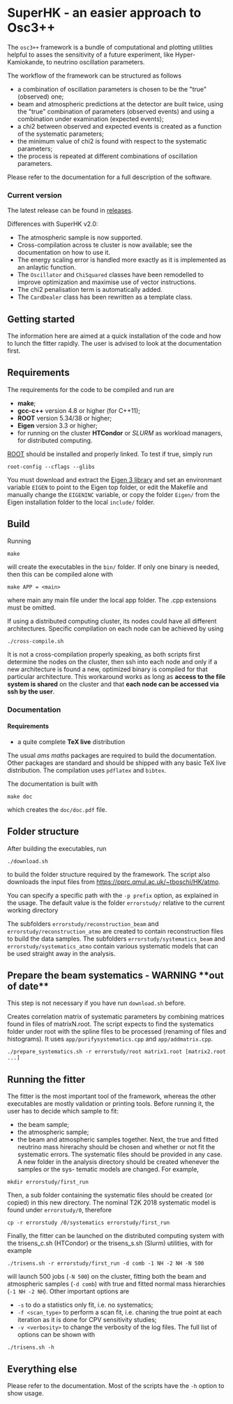 # SuperHK - an easier approach to Osc3++

The ```osc3++``` framework is a bundle of computational and plotting utilities helpful to asses the sensitivity of a future experiment, like Hyper-Kamiokande, to neutrino oscillation parameters.

The workflow of the framework can be structured as follows
* a combination of oscillation parameters is chosen to be the "true" (observed) one;
* beam and atmospheric predictions at the detector are built twice, using the "true" combination of parameters (observed events) and using a combination under examination (expected events);
* a chi2 between observed and expected events is created as a function of the systematic parameters;
* the minimum value of chi2 is found with respect to the systematic parameters;
* the process is repeated at different combinations of oscillation parameters.

Please refer to the documentation for a full description of the software.


### Current version

The latest release can be found in [releases](https://github.com/tboschi/SuperHK/releases).

Differences with SuperHK v2.0:
* The atmospheric sample is now supported.
* Cross-compilation across te cluster is now available; see the documentation on how to use it.
* The energy scaling error is handled more exactly as it is implemented as an anlaytic function.
* The ```Oscillator``` and ```ChiSquared``` classes have been remodelled to improve optimization and maximise use of vector instructions.
* The chi2 penalisation term is automatically added.
* The ```CardDealer``` class has been rewritten as a template class.


## Getting started

The information here are aimed at a quick installation of the code and how to lunch the fitter rapidly.
The user is advised to look at the documentation first.

## Requirements

The requirements for the code to be compiled and run are
* **make**;
* **gcc-c++** version 4.8 or higher (for C++11);
* **ROOT** version 5.34/38 or higher;
* **Eigen** version 3.3 or higher;
* for running on the cluster **HTCondor** or *SLURM* as workload managers, for distributed computing.

[ROOT](https://root.cern.ch/) should be installed and properly linked. To test if true, simply run
```
root-config --cflags --glibs
```

You must download and extract the [Eigen 3 library](https://eigen.tuxfamily.org/dox/index.html) and set an environmant variable ```EIGEN``` to point to the Eigen top folder, or edit the Makefile and manually change the ```EIGENINC``` variable, or copy the folder ```Eigen/``` from the Eigen installation folder to the local ```include/``` folder.


## Build

Running
```
make
```
will create the executables in the ```bin/``` folder.
If only one binary is needed, then this can be compiled alone with
```
make APP = <main>
```
where main any main file under the local app folder. The .cpp extensions must be omitted. 

If using a distributed computing  cluster, its nodes could have all different architectures.
Specific compilation on each node can be achieved by using
```
./cross-compile.sh 
```
It is not a cross-compilation properly speaking, as both scripts first determine the nodes on the
cluster, then ssh into each node and only if a new architecture is found a new, optimized binary
is compiled for that particular architecture. This workaround works as long as **access to the file
system is shared** on the cluster and that **each node can be accessed via ssh by the user**.


### Documentation

#### Requirements
* a quite complete **TeX live** distribution

The usual *ams maths* packages are required to build the documentation. Other packages are standard and should be shipped with any basic TeX live distribution.
The compilation uses ```pdflatex``` and ```bibtex```.

The documentation is built with
```
make doc
```
which creates the ```doc/doc.pdf``` file.


## Folder structure

After building the executables, run
```
./download.sh
```
to build the folder structure required by the framework.
The script also downloads the input files from https://pprc.qmul.ac.uk/~tboschi/HK/atmo.

You can specify a specific path with the ```-p prefix``` option, as explained in the usage. The default value is the folder ```errorstudy/``` relative to the current working directory 

The subfolders ```errorstudy/reconstruction_beam``` and ```errorstudy/reconstruction_atmo``` are created to contain reconstruction files to build the data samples.
The subfolders ```errorstudy/systematics_beam``` and ```errorstudy/systematics_atmo``` contain various systematic models that can be used straight away in the analysis.


## Prepare the beam systematics - WARNING \*\*out of date\*\*

This step is not necessary if you have run ```download.sh``` before.

Creates correlation matrix of systematic parameters by combining matrices found in files of matrixN.root.
The script expects to find the systematics folder under root with the spline files to be processed (renaming of files and histograms).
It uses ```app/purifysystematics.cpp``` and ```app/addmatrix.cpp```.
```
./prepare_systematics.sh -r errorstudy/root matrix1.root [matrix2.root ...]
```

## Running the fitter

The fitter is the most important tool of the framework, whereas the other executables are
mostly validation or printing tools. Before running it, the user has to decide which sample to
fit:
* the beam sample;
* the atmospheric sample;
* the beam and atmospheric samples together.
Next, the true and fitted neutrino mass hirerachy should be chosen and whether or not fit the
systematic errors. The systematic files should be provided in any case.
A new folder in the analysis directory should be created whenever the samples or the sys-
tematic models are changed. For example,
```
mkdir errorstudy/first_run
```
Then, a sub folder containing the systematic files should be created (or copied) in this new
directory. The nominal T2K 2018 systematic model is found under ```errorstudy/0```, therefore
```
cp -r errorstudy /0/systematics errorstudy/first_run
```
Finally, the fitter can be launched on the distributed computing system with the trisens_c.sh
(HTCondor) or the trisens_s.sh (Slurm) utilities, with for example
```
./trisens.sh -r errorstudy/first_run -d comb -1 NH -2 NH -N 500
```
will launch 500 jobs (```-N 500```) on the cluster, fitting both the beam and atmospheric samples (```-d comb```) with true and fitted normal mass hierarchies (```-1 NH -2 NH```).
Other important options are
* ```-s``` to do a statistics only fit, i.e. no systematics;
* ```-f <scan_type>``` to perform a scan fit, i.e. chaning the true point at each iteration as it is done for CPV sensitivity studies;
* ```-v <verbosity>``` to change the verbosity of the log files.
The full list of options can be shown with
```
./trisens.sh -h
```

## Everything else

Please refer to the documentation.
Most of the scripts have the ```-h``` option to show usage.
